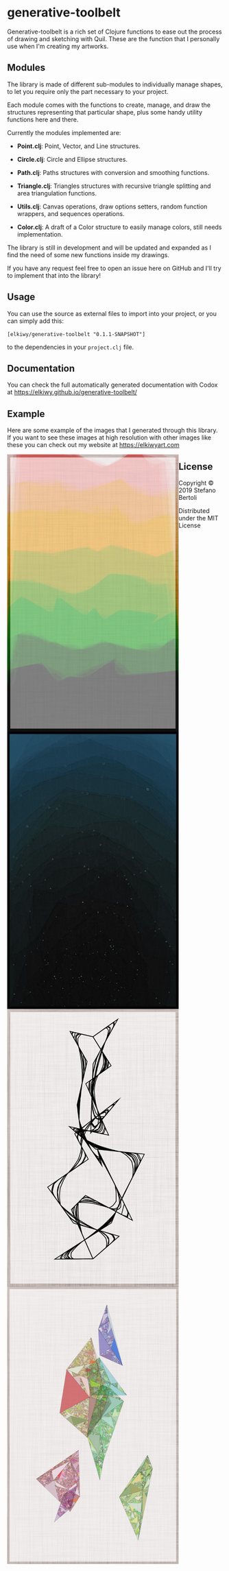 # generative-toolbelt

Generative-toolbelt is a rich set of Clojure functions to ease out the process
of drawing and sketching with Quil. These are the function that I
personally use when I'm creating my artworks.

## Modules

The library is made of different sub-modules to individually manage
shapes, to let you require only the part necessary to your project.

Each module comes with the functions to create, manage, and draw the
structures representing that particular shape, plus some handy utility
functions here and there.

Currently the modules implemented are:

* **Point.clj**: Point, Vector, and Line structures. 

* **Circle.clj**: Circle and Ellipse structures.

* **Path.clj**: Paths structures with conversion and smoothing functions.

* **Triangle.clj**: Triangles structures with recursive triangle splitting
  and area triangulation functions.

* **Utils.clj**: Canvas operations, draw options setters, random function wrappers, and
  sequences operations.

* **Color.clj**: A draft of a Color structure to easily manage colors,
  still needs implementation.

The library is still in development and will be updated and expanded
as I find the need of some new functions inside my drawings.

If you have any request feel free to open an issue here on GitHub and
I'll try to implement that into the library!


## Usage

You can use the source as external files to import into your project,
or you can simply add this:

    [elkiwy/generative-toolbelt "0.1.1-SNAPSHOT"]

to the dependencies in your `project.clj` file.


## Documentation

You can check the full automatically generated documentation with
Codox at https://elkiwy.github.io/generative-toolbelt/


## Example

Here are some example of the images that I generated through this
library. If you want to see these images at high resolution with other
images like these you can check out my website at https://elkiwyart.com


<img align="left" src="https://raw.githubusercontent.com/elkiwy/generative-toolbelt/master/examples/Color%20Mountains%20739953.png" width="400">

<img align="left" src="https://raw.githubusercontent.com/elkiwy/generative-toolbelt/master/examples/Deep%20Stars%20861183.png" width="400">

<img align="left" src="https://raw.githubusercontent.com/elkiwy/generative-toolbelt/master/examples/lines1.png" width="400">

<img align="left" src="https://raw.githubusercontent.com/elkiwy/generative-toolbelt/master/examples/nuggets2.png" width="400">



## License

Copyright © 2019 Stefano Bertoli

Distributed under the MIT License
